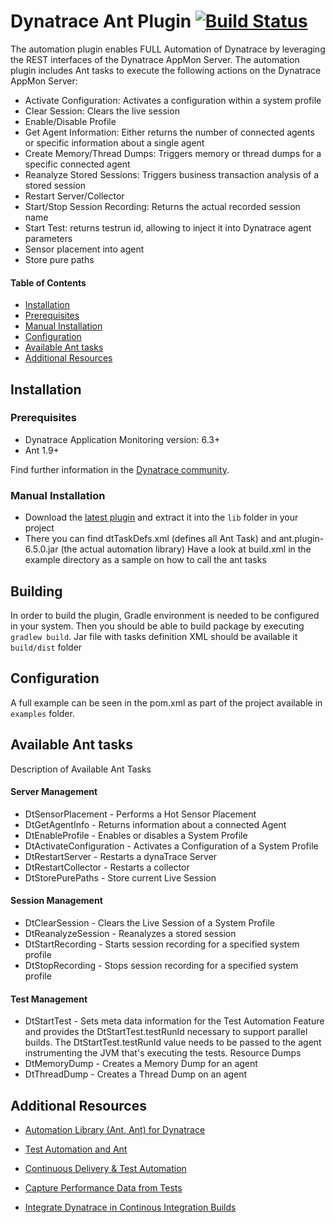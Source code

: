 # Dynatrace Ant Plugin [![Build Status](https://travis-ci.org/Dynatrace/Dynatrace-Ant-Plugin.svg?branch=master)](https://travis-ci.org/Dynatrace/Dynatrace-Ant-Plugin)


The automation plugin enables FULL Automation of Dynatrace by leveraging the REST interfaces of the Dynatrace AppMon Server. The automation plugin includes Ant tasks to execute the following actions on the Dynatrace AppMon Server:
* Activate Configuration: Activates a configuration within a system profile
* Clear Session: Clears the live session
* Enable/Disable Profile
* Get Agent Information: Either returns the number of connected agents or specific information about a single agent
* Create Memory/Thread Dumps: Triggers memory or thread dumps for a specific connected agent
* Reanalyze Stored Sessions: Triggers business transaction analysis of a stored session
* Restart Server/Collector
* Start/Stop Session Recording: Returns the actual recorded session name
* Start Test: returns testrun id, allowing to inject it into Dynatrace agent parameters
* Sensor placement into agent
* Store pure paths

#### Table of Contents

* [Installation](#installation)  
 * [Prerequisites](#prerequisites)
 * [Manual Installation](#manual_installation)
* [Configuration](#configuration)
* [Available Ant tasks](#tasks)  
* [Additional Resources](#resources)

## <a name="installation"></a>Installation

### <a name="prerequisites"></a>Prerequisites

* Dynatrace Application Monitoring version: 6.3+
* Ant 1.9+

Find further information in the [Dynatrace community](https://community.dynatrace.com/community/display/DL/Automation+Library+%28Ant,+Ant%29+for+Dynatrace).

### <a name="manual_installation"></a>Manual Installation

* Download the [latest plugin]() and extract it into the `lib` folder in your project
* There you can find dtTaskDefs.xml (defines all Ant Task) and ant.plugin-6.5.0.jar (the actual automation library)
Have a look at build.xml in the example directory as a sample on how to call the ant tasks

## Building
In order to build the plugin, Gradle environment is needed to be configured in your system. Then you should be able to build package by executing `gradlew build`. Jar file with tasks definition XML should be available it `build/dist` folder

## <a name="configuration"></a>Configuration
A full example can be seen in the pom.xml as part of the project available in `examples` folder.

## <a name="tasks"></a>Available Ant tasks
Description of Available Ant Tasks

#### Server Management
* DtSensorPlacement - Performs a Hot Sensor Placement
* DtGetAgentInfo - Returns information about a connected Agent
* DtEnableProfile - Enables or disables a System Profile
* DtActivateConfiguration - Activates a Configuration of a System Profile
* DtRestartServer - Restarts a dynaTrace Server
* DtRestartCollector - Restarts a collector
* DtStorePurePaths - Store current Live Session

#### Session Management
* DtClearSession - Clears the Live Session of a System Profile
* DtReanalyzeSession - Reanalyzes a stored session
* DtStartRecording - Starts session recording for a specified system profile
* DtStopRecording - Stops session recording for a specified system profile

#### Test Management
* DtStartTest - Sets meta data information for the Test Automation Feature and provides the DtStartTest.testRunId necessary to support parallel builds. The DtStartTest.testRunId value needs to be passed to the agent instrumenting the JVM that's executing the tests.
Resource Dumps
* DtMemoryDump - Creates a Memory Dump for an agent
* DtThreadDump - Creates a Thread Dump on an agent

## <a name="resources"></a>Additional Resources
- [Automation Library (Ant, Ant) for Dynatrace](https://community.dynatrace.com/community/display/DL/Automation+Library+%28Ant,+Ant%29+for+Dynatrace)
- [Test Automation and Ant](https://community.dynatrace.com/community/display/DOCDT63/Test+Automation+and+Ant)

- [Continuous Delivery & Test Automation](https://community.dynatrace.com/community/pages/viewpage.action?pageId=215161284)
- [Capture Performance Data from Tests](https://community.dynatrace.com/community/display/DOCDT63/Capture+Performance+Data+from+Tests)
- [Integrate Dynatrace in Continous Integration Builds](https://community.dynatrace.com/community/display/DOCDT63/Integrate+Dynatrace+in+Continuous+Integration+Builds)

